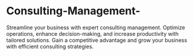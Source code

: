 # Consulting-Management-
Streamline your business with expert consulting management. Optimize operations, enhance decision-making, and increase productivity with tailored solutions. Gain a competitive advantage and grow your business with efficient consulting strategies.
